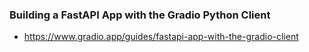 ### Building a FastAPI App with the Gradio Python Client

- https://www.gradio.app/guides/fastapi-app-with-the-gradio-client